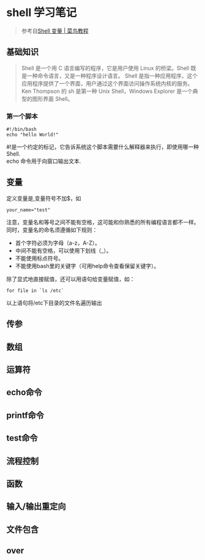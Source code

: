 # shell  学习笔记
> 参考自[Shell 变量 | 菜鸟教程](http://www.runoob.com/linux/linux-shell-variable.html)

## 基础知识
> Shell 是一个用 C 语言编写的程序，它是用户使用 Linux 的桥梁。Shell 既是一种命令语言，又是一种程序设计语言。
Shell 是指一种应用程序，这个应用程序提供了一个界面，用户通过这个界面访问操作系统内核的服务。
Ken Thompson 的 sh 是第一种 Unix Shell，Windows Explorer 是一个典型的图形界面 Shell。
### 第一个脚本

    #!/bin/bash
    echo "hello World!"

#!是一个约定的标记，它告诉系统这个脚本需要什么解释器来执行，即使用哪一种Shell.     
echo 命令用于向窗口输出文本.

## 变量   
定义变量是,变量符号不加$，如  
```
your_name="test"
```
注意，变量名和等号之间不能有空格，这可能和你熟悉的所有编程语言都不一样。同时，变量名的命名须遵循如下规则：
+ 首个字符必须为字母（a-z，A-Z）。
+ 中间不能有空格，可以使用下划线（_）。
+ 不能使用标点符号。
+ 不能使用bash里的关键字（可用help命令查看保留关键字）。

除了显式地直接赋值，还可以用语句给变量赋值，如：
```
for file in `ls /etc`
```
以上语句将/etc下目录的文件名遍历输出
## 传参

## 数组

## 运算符

## echo命令

## printf命令

## test命令

## 流程控制

## 函数

## 输入/输出重定向

## 文件包含

## over
